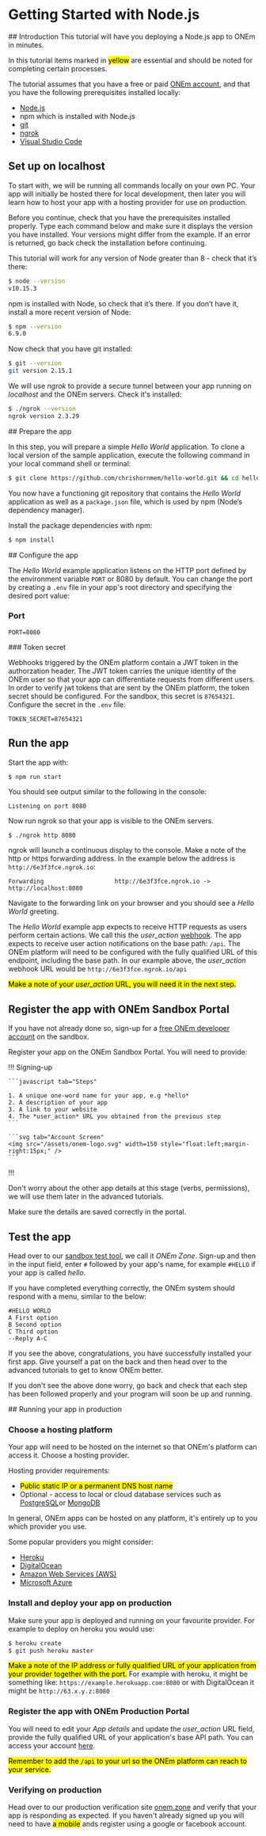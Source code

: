 # Getting Started with Node.js

<!-- Inline <img src="/assets/nodejs-new-pantone-black.png" width=50> With Reference Link -->
## Introduction
This tutorial will have you deploying a Node.js app to ONEm in minutes.

In this tutorial items marked in <mark>yellow</mark> are essential and should be noted for completing certain processes.

The tutorial assumes that you have a free or paid [ONEm account]({{links.portal}}), and that you have the following prerequisites installed locally:

* <a href="https://nodejs.org/" target="_blank">Node.js</a>
* npm which is installed with Node.js
* <a href="https://github.com/" target="_blank">git</a>
* <a href="https://ngrok.com/download" target="_blank">ngrok</a>
* <a href="https://code.visualstudio.com/" target="_blank">Visual Studio Code</a>

## Set up on localhost

To start with, we will be running all commands locally on your own PC.  Your app will initially be hosted there for local development, then later you will learn how to host your app with a hosting provider for use on production.

Before you continue, check that you have the prerequisites installed properly. Type each command below and make sure it displays the version you have installed. Your versions might differ from the example. If an error is returned, go back check the installation before continuing.

This tutorial will work for any version of Node greater than 8 - check that it’s there:

```bash
$ node --version
v10.15.3
```

npm is installed with Node, so check that it’s there. If you don’t have it, install a more recent version of Node:

```bash
$ npm --version
6.9.0
```
Now check that you have git installed:

```bash
$ git --version
git version 2.15.1
```

We will use *ngrok* to provide a secure tunnel between your app running on *localhost* and the ONEm servers. Check it's installed:

```bash
$ ./ngrok --version
ngrok version 2.3.29
```

## Prepare the app

In this step, you will prepare a simple *Hello World* application.  To clone a local version of the sample application, execute the following command in your local command shell or terminal:

```bash
$ git clone https://github.com/chrishornmem/hello-world.git && cd hello-world
```

You now have a functioning git repository that contains the *Hello World* application as well as a `package.json` file, which is used by npm (Node’s dependency manager).

Install the package dependencies with npm:

```bash
$ npm install
```

## Configure the app

The *Hello World* example application listens on the HTTP port defined by the environment variable `PORT` or 8080 by default.  You can change the port by creating a `.env` file in your app's root directory and specifying the desired port value:

### Port
```
PORT=8080
```

### Token secret

Webhooks triggered by the ONEm platform contain a JWT token in the authorzation header.  The JWT token carries the unique identity of the ONEm user so that your app can differentiate requests from different users.  In order to verify jwt tokens that are sent by the ONEm platform, the token secret should be configured.  For the sandbox, this secret is `87654321`.  Configure the secret in the `.env` file:

```
TOKEN_SECRET=87654321
```

## Run the app

Start the app with:

```bash
$ npm run start
```

You should see output similar to the following in the console:

```
Listening on port 8080
```

Now run ngrok so that your app is visible to the ONEm servers.

```
$ ./ngrok http 8080
```

ngrok will launch a continuous display to the console.  Make a note of the http or https forwarding address.  In the example below the address is `http://6e3f3fce.ngrok.io`:

```
Forwarding                    http://6e3f3fce.ngrok.io -> http://localhost:8080
```

Navigate to the forwarding link on your browser and you should see a *Hello World* greeting.

The *Hello World* example app expects to receive HTTP requests as users perform certain actions.  We call this the *user_action* [webhook](../building/webhooks.md). The app expects to receive user action notifications on the base path: `/api`.  The ONEm platform will need to be configured with the fully qualified URL of this endpoint, including the base path.  In our example above, the *user_action* webhook URL would be `http://6e3f3fce.ngrok.io/api`

<mark>Make a note of your *user_action* URL, you will need it in the next step.</mark>

## Register the app with ONEm Sandbox Portal

If you have not already done so, sign-up for a <a href="{{links.portal}}" target="_blank">free ONEm developer account</a> on the sandbox.

Register your app on the ONEm Sandbox Portal.  You will need to provide:

!!! Signing-up

    ```javascript tab="Steps"

    1. A unique one-word name for your app, e.g *hello*
    2. A description of your app
    3. A link to your website
    4. The *user_action* URL you obtained from the previous step
    ```

    ```svg tab="Account Screen"
    <img src="/assets/onem-logo.svg" width=150 style="float:left;margin-right:15px;" />
    ```
!!!

Don't worry about the other app details at this stage (verbs, permissions), we will use them later in the advanced tutorials.

Make sure the details are saved correctly in the portal.

## Test the app

Head over to our <a href="https://poc.onem.zone" target="_blank">sandbox test tool</a>, we call it *ONEm Zone*.  Sign-up and then in the input field, enter `#` followed by your app's name, for example `#HELLO` if your app is called *hello*.

If you have completed everything correctly, the ONEm system should respond with a menu, similar to the below:

```
#HELLO WORLD
A First option
B Second option
C Third option
--Reply A-C
```

If you see the above, congratulations, you have successfully installed your first app.  Give yourself a pat on the back and then head over to the advanced tutorials to get to know ONEm better.

If you don't see the above done worry, go back and check that each step has been followed properly and your program will soon be up and running.

## Running your app in production

### Choose a hosting platform

Your app will need to be hosted on the internet so that ONEm's platform can access it.  Choose a hosting provider.  

Hosting provider requirements:

* <mark>Public static IP or a permanent DNS host name</mark>
* Optional - access to local or cloud database services such as <a href="https://www.postgresql.org/" target="_blank">PostgreSQL</a>or <a href="https://www.mongodb.com/" target="_blank">MongoDB</a>

In general, ONEm apps can be hosted on any platform, it's entirely up to you which provider you use.

Some popular providers you might consider:

* <a href="https://www.heroku.com/" target="_blank">Heroku</a>
* <a href="www.digitalocean.com/" target="_blank">DigitalOcean</a>
* <a href="https://aws.amazon.com/websites/" target="_blank">Amazon Web Services (AWS)</a>
* <a href="azure.microsoft.com/Account/Free‎" target="_blank">Microsoft Azure</a>

### Install and deploy your app on production

Make sure your app is deployed and running on your favourite provider.  For example to deploy on heroku you would use:

```bash
$ heroku create
$ git push heroku master
```

<mark>Make a note of the IP address or fully qualified URL of your application from your provider together with the port.</mark>  For example with heroku, it might be something like: `https://example.herokuapp.com:8080` or with DigitalOcean it might be `http://63.x.y.z:8080`

### Register the app with ONEm Production Portal

You will need to edit your *App details* and update the *user_action* URL field, provide the fully qualified URL of your application's base API path. You can access your account <a href="{{links.portal}}" target="_blank">here</a>.

<mark>Remember to add the `/api` to your url so the ONEm platform can reach to your service.</mark>

### Verifying on production

Head over to our production verification site <a href="https://onem.zone" target="_blank">onem.zone</a> and verify that your app is responding as expected.  If you haven't already signed up you will need to have <mark>a mobile</mark> ands register using a google or facebook account.
